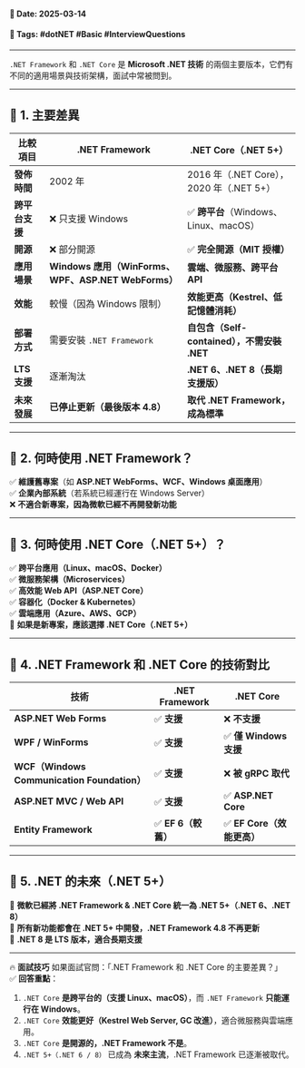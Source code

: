 #### 📅 **Date**: 2025-03-14

#### 🔖 **Tags**: #dotNET #Basic #InterviewQuestions

---

`.NET Framework` 和 `.NET Core` 是 **Microsoft .NET 技術** 的兩個主要版本，它們有不同的適用場景與技術架構，面試中常被問到。

---

## **📍 1. 主要差異**

|**比較項目**|**.NET Framework**|**.NET Core（.NET 5+）**|
|---|---|---|
|**發佈時間**|2002 年|2016 年（.NET Core），2020 年（.NET 5+）|
|**跨平台支援**|❌ 只支援 Windows|✅ **跨平台**（Windows、Linux、macOS）|
|**開源**|❌ 部分開源|✅ **完全開源（MIT 授權）**|
|**應用場景**|**Windows 應用（WinForms、WPF、ASP.NET WebForms）**|**雲端、微服務、跨平台 API**|
|**效能**|較慢（因為 Windows 限制）|**效能更高（Kestrel、低記憶體消耗）**|
|**部署方式**|需要安裝 `.NET Framework`|**自包含（Self-contained），不需安裝 .NET**|
|**LTS 支援**|逐漸淘汰|**.NET 6、.NET 8（長期支援版）**|
|**未來發展**|**已停止更新（最後版本 4.8）**|**取代 .NET Framework，成為標準**|

---

## **📍 2. 何時使用 .NET Framework？**

✅ **維護舊專案**（如 **ASP.NET WebForms、WCF、Windows 桌面應用**）  
✅ **企業內部系統**（若系統已經運行在 Windows Server）  
❌ **不適合新專案，因為微軟已經不再開發新功能**

---

## **📍 3. 何時使用 .NET Core（.NET 5+）？**

✅ **跨平台應用（Linux、macOS、Docker）**  
✅ **微服務架構（Microservices）**  
✅ **高效能 Web API（ASP.NET Core）**  
✅ **容器化（Docker & Kubernetes）**  
✅ **雲端應用（Azure、AWS、GCP）**  
🎯 **如果是新專案，應該選擇 .NET Core（.NET 5+）**

---

## **📌 4. .NET Framework 和 .NET Core 的技術對比**

|**技術**|**.NET Framework**|**.NET Core**|
|---|---|---|
|**ASP.NET Web Forms**|✅ **支援**|❌ **不支援**|
|**WPF / WinForms**|✅ **支援**|✅ **僅 Windows 支援**|
|**WCF（Windows Communication Foundation）**|✅ **支援**|❌ **被 gRPC 取代**|
|**ASP.NET MVC / Web API**|✅ **支援**|✅ **ASP.NET Core**|
|**Entity Framework**|✅ **EF 6（較舊）**|✅ **EF Core（效能更高）**|

---

## **📌 5. .NET 的未來（.NET 5+）**

🔹 **微軟已經將 .NET Framework & .NET Core 統一為 .NET 5+（.NET 6、.NET 8）**  
🔹 **所有新功能都會在 .NET 5+ 中開發，.NET Framework 4.8 不再更新**  
🔹 **.NET 8 是 LTS 版本，適合長期支援**

---

🔥 **面試技巧** 如果面試官問：「.NET Framework 和 .NET Core 的主要差異？」  
✅ **回答重點**： 
1. `.NET Core` **是跨平台的（支援 Linux、macOS）**，而 `.NET Framework` **只能運行在 Windows**。
2. `.NET Core` **效能更好（Kestrel Web Server, GC 改進）**，適合微服務與雲端應用。  
3. `.NET Core` **是開源的，.NET Framework 不是**。  
4. `.NET 5+（.NET 6 / 8）` 已成為 **未來主流**，.NET Framework 已逐漸被取代。